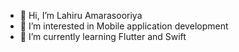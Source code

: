 - 👋 Hi, I’m Lahiru Amarasooriya
- 👀 I’m interested in Mobile application development
- 🌱 I’m currently learning Flutter and Swift
